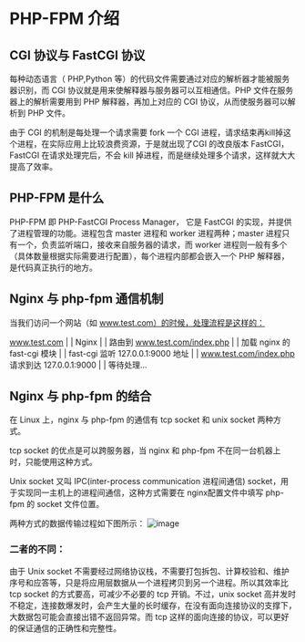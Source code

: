 # PHP-FPM 介绍
## CGI 协议与 FastCGI 协议
每种动态语言（ PHP,Python 等）的代码文件需要通过对应的解析器才能被服务器识别，而 CGI 协议就是用来使解释器与服务器可以互相通信。PHP 文件在服务器上的解析需要用到 PHP 解释器，再加上对应的 CGI 协议，从而使服务器可以解析到 PHP 文件。

由于 CGI 的机制是每处理一个请求需要 fork 一个 CGI 进程，请求结束再kill掉这个进程，在实际应用上比较浪费资源，于是就出现了CGI 的改良版本 FastCGI，FastCGI 在请求处理完后，不会 kill 掉进程，而是继续处理多个请求，这样就大大提高了效率。

## PHP-FPM 是什么
PHP-FPM 即 PHP-FastCGI Process Manager， 它是 FastCGI 的实现，并提供了进程管理的功能。进程包含 master 进程和 worker 进程两种；master 进程只有一个，负责监听端口，接收来自服务器的请求，而 worker 进程则一般有多个（具体数量根据实际需要进行配置），每个进程内部都会嵌入一个 PHP 解释器，是代码真正执行的地方。

## Nginx 与 php-fpm 通信机制
当我们访问一个网站（如 www.test.com）的时候，处理流程是这样的：

  www.test.com
        |
        |
      Nginx
        |
        |
路由到 www.test.com/index.php
        |
        |
加载 nginx 的 fast-cgi 模块
        |
        |
fast-cgi 监听 127.0.0.1:9000 地址
        |
        |
www.test.com/index.php 请求到达 127.0.0.1:9000
        |
        |
     等待处理...
## Nginx 与 php-fpm 的结合
在 Linux 上，nginx 与 php-fpm 的通信有 tcp socket 和 unix socket 两种方式。

tcp socket 的优点是可以跨服务器，当 nginx 和 php-fpm 不在同一台机器上时，只能使用这种方式。

Unix socket 又叫 IPC(inter-process communication 进程间通信) socket，用于实现同一主机上的进程间通信，这种方式需要在 nginx配置文件中填写 php-fpm 的 socket 文件位置。

两种方式的数据传输过程如下图所示：
![image](https://github.com/weilyf2017/Blog/blob/master/images/php-fpm%E9%80%9A%E4%BF%A1.png)

### 二者的不同：

由于 Unix socket 不需要经过网络协议栈，不需要打包拆包、计算校验和、维护序号和应答等，只是将应用层数据从一个进程拷贝到另一个进程。所以其效率比 tcp socket 的方式要高，可减少不必要的 tcp 开销。不过，unix socket 高并发时不稳定，连接数爆发时，会产生大量的长时缓存，在没有面向连接协议的支撑下，大数据包可能会直接出错不返回异常。而 tcp 这样的面向连接的协议，可以更好的保证通信的正确性和完整性。

